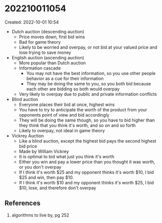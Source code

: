 # 202210011054
Created: 2022-10-01 10:54

- Dutch auction (descending auction)
	- Price moves down, first bid wins
	- Bad for game theory
	- Likely to be worried and overpay, or not bid at your valued price and lose trying to save money
- English auction (ascending auction)
	- More popular than Dutch auction
	- Information cascade
		- You may not have the best information, so you use other people behavior as a cue for their information
		- They may be doing the same to you, so you both bid because each other are bidding so both would overpay
	- Very likely to overpay due to public and private information conflicts
- Blind auction
	- Everyone places their bid at once, highest wins
	- You have to try to anticipate the worth of the product from your opponents point of view and bid accordingly
	- They will be doing the same though, so you have to bid higher than they think that you think it's worth, and so on and so forth
	- Likely to overpay, not ideal in game theory
- Vickrey Auction
	- Like a blind auction, except the highest bid pays the second highest bid price
	- Made by William Vickrey
	- It is optimal to bid what just you think it's worth
	- Either you win and pay a lower price than you thought it was worth, or you don't overpay
	- If I think it's worth $25 and my opponent thinks it's worth $10, I bid $25 and win, then pay $10.
	- If I think it's worth $10 and my opponent thinks it's worth $25, I bid $10, lose, and therefore don't overpay

## References
1. algorithms to live by, pg 252